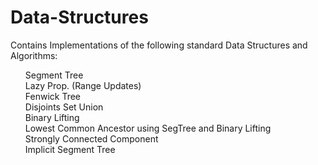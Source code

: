 # Data-Structures
Contains Implementations of the following standard Data Structures and Algorithms:
<ul>
Segment Tree <br>
Lazy Prop. (Range Updates) <br>
Fenwick Tree <br>
Disjoints Set Union <br>
Binary Lifting <br>
Lowest Common Ancestor using SegTree and Binary Lifting <br>
Strongly Connected Component <br>
Implicit Segment Tree <br>
</ol>

